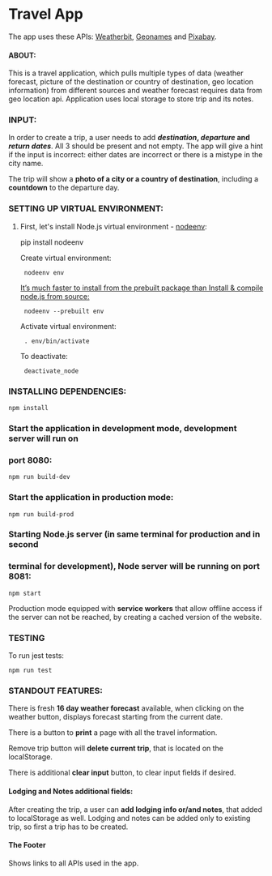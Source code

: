 # Travel App

The app uses these APIs: <a href="https://www.weatherbit.io/account/create">Weatherbit</a>, <a href="http://www.geonames.org/export/web-services.html">Geonames</a> and <a href="https://pixabay.com/api/docs/">Pixabay</a>.

#### ABOUT:
This is a travel application, which pulls multiple types of data (weather forecast,
picture of the destination or country of destination, geo location information) from
different sources and weather forecast requires data from geo location api. Application
uses local storage to store trip and its notes.

### INPUT:
In order to create a trip, a user needs to add **_destination_, _departure_ and _return dates_**. All 3 should be present and not empty. The app will give a hint if the input is incorrect: either dates are incorrect or there is a mistype in the city name.

The trip will show a **photo of a city or a country of destination**, including a **countdown** to the departure day.


### SETTING UP VIRTUAL ENVIRONMENT:

1. First, let's install Node.js virtual environment - <a href="https://pypi.org/project/nodeenv/">nodeenv</a>:

    pip install nodeenv

    Create virtual environment:

        nodeenv env

    <a href="https://pypi.org/project/nodeenv/">It’s much faster to install from the prebuilt package than Install & compile node.js from source:</a>

        nodeenv --prebuilt env

    Activate virtual environment:

        . env/bin/activate

    To deactivate:

        deactivate_node

###  INSTALLING DEPENDENCIES:

    npm install

### Start the application in development mode, development server will run on
### port 8080:

    npm run build-dev

### Start the application in production mode:

    npm run build-prod

### Starting Node.js server (in same terminal for production and in second
### terminal for development), Node server will be running on port 8081:

    npm start

Production mode equipped with **service workers** that allow offline access if the server can not be reached, by creating a cached version of the website.


### TESTING
To run jest tests:

    npm run test

### STANDOUT FEATURES:

There is fresh **16 day weather forecast** available, when clicking on the weather button, displays forecast starting from the current date.

There is a button to **print** a page with all the travel information.

Remove trip button will **delete current trip**, that is located on the localStorage.

There is additional **clear input** button, to clear input fields if desired.


#### Lodging and Notes additional fields:

After creating the trip, a user can **add lodging info or/and notes**, that added to localStorage as well.
Lodging and notes can be added only to existing trip, so first a trip has to be created.

#### The Footer
Shows links to all APIs used in the app.
